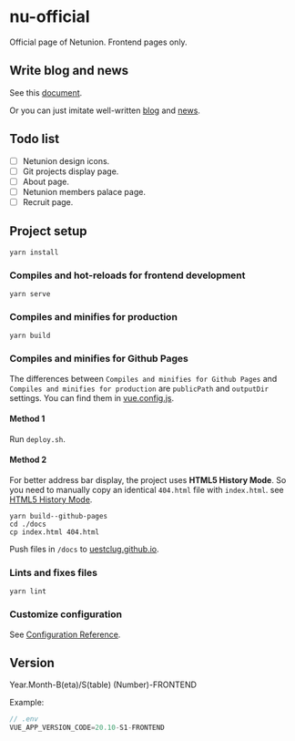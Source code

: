 # nu-official

Official page of Netunion. Frontend pages only.

## Write blog and news

See this [document](./docs/How%20to%20Write%20Blog%20and%20News.md).

Or you can just imitate well-written [blog](./src/docs/blog) and [news](./src/docs/news).

## Todo list

- [ ] Netunion design icons.
- [ ] Git projects display page.
- [ ] About page.
- [ ] Netunion members palace page.
- [ ] Recruit page.

## Project setup

``` shell
yarn install
```

### Compiles and hot-reloads for frontend development

``` shell
yarn serve
```

### Compiles and minifies for production

``` shell
yarn build
```

### Compiles and minifies for Github Pages

The differences between `Compiles and minifies for Github Pages` and `Compiles and minifies for production` are `publicPath` and `outputDir` settings. You can find them in [vue.config.js](./vue.config.js).

#### Method 1

Run `deploy.sh`.

#### Method 2

For better address bar display, the project uses **HTML5 History Mode**. So you need to manually copy an identical `404.html` file with `index.html`. see [HTML5 History Mode](https://router.vuejs.org/guide/essentials/history-mode.html).

``` shell
yarn build--github-pages
cd ./docs
cp index.html 404.html
```

Push files in `/docs` to [uestclug.github.io](https://github.com/uestclug/uestclug.github.io).

### Lints and fixes files

``` shell
yarn lint
```

### Customize configuration

See [Configuration Reference](https://cli.vuejs.org/config/).

## Version

Year.Month-B(eta)/S(table) (Number)-FRONTEND

Example:

``` js
// .env
VUE_APP_VERSION_CODE=20.10-S1-FRONTEND
```
